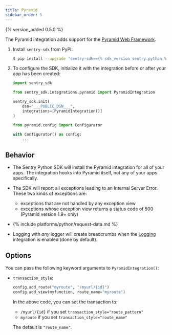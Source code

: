 ```yaml
---
title: Pyramid
sidebar_order: 5
---
```


{% version_added 0.5.0 %}

<!-- WIZARD -->
The Pyramid integration adds support for the [Pyramid Web
Framework](https://trypyramid.com/).

1. Install `sentry-sdk` from PyPI:

    ```bash
    $ pip install --upgrade 'sentry-sdk=={% sdk_version sentry.python %}'
    ```

2. To configure the SDK, initialize it with the integration before or after your app has been created:

    ```python
    import sentry_sdk

    from sentry_sdk.integrations.pyramid import PyramidIntegration

    sentry_sdk.init(
        dsn="___PUBLIC_DSN___",
        integrations=[PyramidIntegration()]
    )

    from pyramid.config import Configurator

    with Configurator() as config:
        ...
    ```

<!-- TODO-ADD-VERIFICATION-EXAMPLE -->
<!-- ENDWIZARD -->

## Behavior

* The Sentry Python SDK will install the Pyramid integration for all of your apps. The integration hooks into Pyramid itself, not any of your apps specifically.

* The SDK will report all exceptions leading to an Internal Server Error. These two kinds of exceptions are:

  * exceptions that are not handled by any exception view
  * exceptions whose exception view returns a status code of 500 (Pyramid version 1.9+ only)

* {% include platforms/python/request-data.md %}

* Logging with *any* logger will create breadcrumbs when
  the [Logging](/platforms/python/logging/)
  integration is enabled (done by default).

## Options

You can pass the following keyword arguments to `PyramidIntegration()`:

* `transaction_style`:

  ```python
  config.add_route("myroute", "/myurl/{id}")
  config.add_view(myfunction, route_name="myroute")
  ```

  In the above code, you can set the transaction to:

  * `/myurl/{id}` if you set `transaction_style="route_pattern"`
  * `myroute` if you set `transaction_style="route_name"`

  The default is `"route_name"`.
